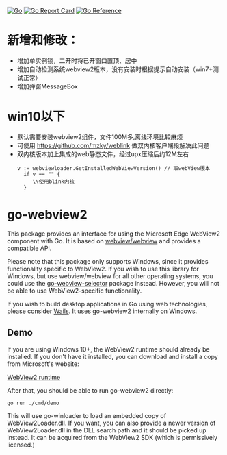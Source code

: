 [![Go](https://github.com/jchv/go-webview2/actions/workflows/go.yml/badge.svg)](https://github.com/jchv/go-webview2/actions/workflows/go.yml) [![Go Report Card](https://goreportcard.com/badge/github.com/jchv/go-webview2)](https://goreportcard.com/report/github.com/jchv/go-webview2) [![Go Reference](https://pkg.go.dev/badge/github.com/jchv/go-webview2.svg)](https://pkg.go.dev/github.com/jchv/go-webview2)

# 新增和修改：
- 增加单实例锁，二开时将已开窗口置顶、居中
- 增加自动检测系统webview2版本，没有安装时根据提示自动安装（win7+测试正常）
- 增加弹窗MessageBox

# win10以下
- 默认需要安装webview2组件，文件100M多,离线环境比较麻烦
- 可使用 https://github.com/mzky/weblink 做双内核客户端段解决此问题
- 双内核版本加上集成的web静态文件，经过upx压缩后约12M左右
  ```
  v := webviewloader.GetInstalledWebViewVersion() // 取webView版本
	if v == "" {
	   \\使用blink内核
	}
  ```


# go-webview2
This package provides an interface for using the Microsoft Edge WebView2 component with Go. It is based on [webview/webview](https://github.com/webview/webview) and provides a compatible API.

Please note that this package only supports Windows, since it provides functionality specific to WebView2. If you wish to use this library for Windows, but use webview/webview for all other operating systems, you could use the [go-webview-selector](https://github.com/jchv/go-webview-selector) package instead. However, you will not be able to use WebView2-specific functionality.

If you wish to build desktop applications in Go using web technologies, please consider [Wails](https://wails.io/). It uses go-webview2 internally on Windows.

## Demo
If you are using Windows 10+, the WebView2 runtime should already be installed. If you don't have it installed, you can download and install a copy from Microsoft's website:

[WebView2 runtime](https://developer.microsoft.com/en-us/microsoft-edge/webview2/)

After that, you should be able to run go-webview2 directly:

```
go run ./cmd/demo
```

This will use go-winloader to load an embedded copy of WebView2Loader.dll. If you want, you can also provide a newer version of WebView2Loader.dll in the DLL search path and it should be picked up instead. It can be acquired from the WebView2 SDK (which is permissively licensed.)
